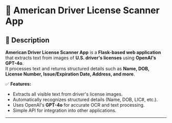 # 🚗 American Driver License Scanner App  

## 📌 Description  
**American Driver License Scanner App** is a **Flask-based web application** that extracts text from images of **U.S. driver's licenses** using **OpenAI's GPT-4o**.  
It processes text and returns structured details such as **Name, DOB, License Number, Issue/Expiration Date, Address, and more**.  

✅ **Features:**  
- Extracts all visible text from driver's license images.  
- Automatically recognizes structured details (Name, DOB, LIC#, etc.).  
- Uses OpenAI's **GPT-4o** for accurate OCR and text processing.  
- Simple API for integration into other applications. 

---
